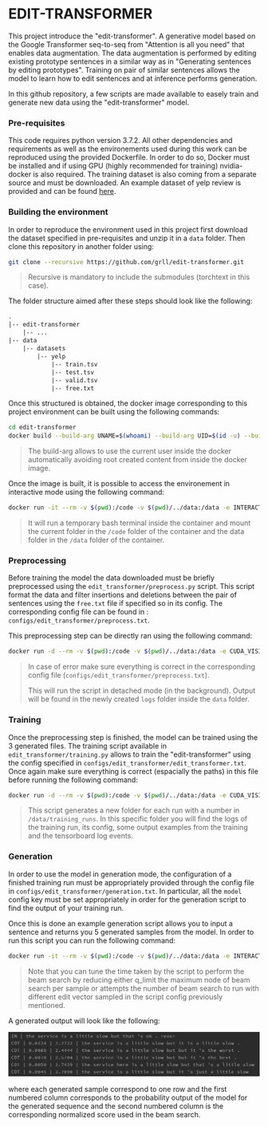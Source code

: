 EDIT-TRANSFORMER
==================

This project introduce the "edit-transformer". A generative model based on the Google Transformer 
seq-to-seq from "Attention is all you need" that enables data augmentation. The data augmentation is performed by 
editing existing prototype sentences in a similar way as in "Generating sentences by editing prototypes". Training on 
pair of similar sentences allows the model to learn how to edit sentences and at inference performs generation.
 
In this github repository, a few scripts are made available to easely train and generate new data using the 
"edit-transformer" model.

### Pre-requisites

This code requires python version 3.7.2. All other dependencies and requirements as well as the
environements used during this work can be reproduced using the provided Dockerfile. In order to do so, Docker must be
installed and if using GPU (highly recommended for training) nvidia-docker is also required. The training dataset is 
also coming from a separate source and must be downloaded. An example dataset of yelp review is provided and can be
found [here](https://worksheets.codalab.org/bundles/0x99d0557925b34dae851372841f206b8a/).

### Building the environment

In order to reproduce the environment used in this project first download the dataset specified in pre-requisites and unzip it in a 
```data``` folder. Then clone this repository in another folder using: 

```bash
git clone --recursive https://github.com/grll/edit-transformer.git
```

> Recursive is mandatory to include the submodules (torchtext in this case).

The folder structure aimed after these steps should look like the following:

    .
    |-- edit-transformer
        |-- ...
    |-- data
        |-- datasets
            |-- yelp
                |-- train.tsv
                |-- test.tsv
                |-- valid.tsv
                |-- free.txt
 
 Once this structured is obtained, the docker image corresponding to this project environment can be built using the 
 following commands:
 
```bash
cd edit-transformer
docker build --build-arg UNAME=$(whoami) --build-arg UID=$(id -u) --build-arg GID=$(id -g) -t edit-transformer:0.0.2 .
```

> The build-arg allows to use the current user inside the docker automatically avoiding root created content from inside
 the docker image.

Once the image is built, it is possible to access the environement in interactive mode using the following command:

```bash
docker run -it --rm -v $(pwd):/code -v $(pwd)/../data:/data -e INTERACTIVE_ENVIRONMENT=True edit-transformer:0.0.2 /bin/bash
```

> It will run a temporary bash terminal inside the container and mount the current folder in the `/code` folder of 
the container and the data folder in the `/data` folder of the container.

### Preprocessing

Before training the model the data downloaded must be briefly preprocessed using the `edit_transformer/preprocess.py` 
script. This script format the data and filter insertions and deletions between the pair of sentences using the 
`free.txt` file if specified so in its config. The corresponding config file can be found in :
`configs/edit_transformer/preprocess.txt`.

This preprocessing step can be directly ran using the following command:

```bash
docker run -d --rm -v $(pwd):/code -v $(pwd)/../data:/data -e CUDA_VISIBLE_DEVICES=0 edit-transformer:0.0.2 python3.7 -u edit_transformer/preprocess.py
```

> In case of error make sure everything is correct in the corresponding config file 
(`configs/edit_transformer/preprocess.txt`).
>
> This will run the script in detached mode (in the background). Output will be found in the newly created `logs` folder
inside the `data` folder.

### Training

Once the preprocessing step is finished, the model can be trained using the 3 generated files. The training script 
available in `edit_transformer/training.py` allows to train the "edit-transformer" using the config specified in 
`configs/edit_transformer/edit_transformer.txt`. Once again make sure everything is correct (espacially the paths) in 
this file before running the following command:

```bash
docker run -d --rm -v $(pwd):/code -v $(pwd)/../data:/data -e CUDA_VISIBLE_DEVICES=0 edit-transformer:0.0.2 python3.7 -u edit_transformer/training.py
```

> This script generates a new folder for each run with a number in `/data/training_runs`. In this specific folder you 
will find the logs of the training run, its config, some output examples from the training and the tensorboard log 
events.

### Generation

In order to use the model in generation mode, the configuration of a finished training run must be appropriately 
provided through the config file in `configs/edit_transformer/generation.txt`. In particular, all the `model` config
key must be set appropriately in order for the generation script to find the output of your training run.

Once this is done an example generation script allows you to input a sentence and returns you 5 generated samples from
the model. In order to run this script you can run the following command:

```bash
docker run -it --rm -v $(pwd):/code -v $(pwd)/../data:/data -e INTERACTIVE_ENVIRONMENT=True edit-transformer:0.0.2 python3.7 edit_transformer/generation.py
```

> Note that you can tune the time taken by the script to perform the beam search by reducing either q_limit the maximum
node of beam search per sample or attempts the number of beam search to run with different edit vector sampled in the 
script config previously mentioned.

A generated output will look like the following:

![Generation Output](/images/output.png)

where each generated sample correspond to one row and the first numbered column corresponds to the probability output of
 the model for the generated sequence and the second numbered column is the corresponding normalized score used in the 
beam search.
